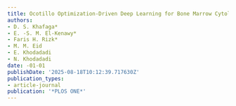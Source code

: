 ```yaml
---
title: Ocotillo Optimization-Driven Deep Learning for Bone Marrow Cytology Classification
authors:
- D. S. Khafaga*
- E. -S. M. El-Kenawy*
- Faris H. Rizk*
- M. M. Eid
- E. Khodadadi
- N. Khodadadi
date: -01-01
publishDate: '2025-08-18T10:12:39.717630Z'
publication_types:
- article-journal
publication: '*PLOS ONE*'
---
```

